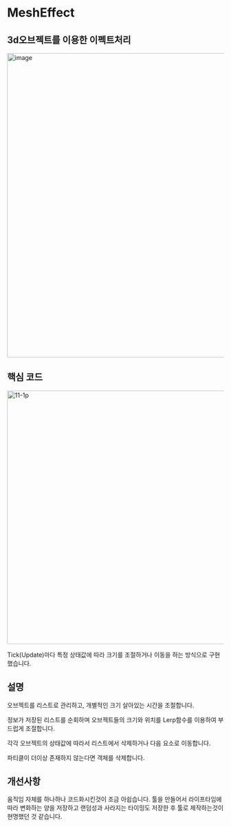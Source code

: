 # MeshEffect

## 3d오브젝트를 이용한 이펙트처리

<img width="706" alt="image" src="https://github.com/KimDaeMins/Portfolio/assets/68540137/a485f434-6177-4621-86d0-15a3d72b3a97">


## 핵심 코드

<img width="588" alt="11-1p" src="https://github.com/KimDaeMins/Portfolio/assets/68540137/f3d6d35d-2cf4-4316-a3a7-fc5905fe3642">

Tick(Update)마다 특정 상태값에 따라 크기를 조절하거나 이동을 하는 방식으로 구현했습니다.

## 설명

오브젝트를 리스트로 관리하고, 개별적인 크기 살아있는 시간을 조절합니다. 

정보가 저장된 리스트를 순회하며 오브젝트들의 크기와 위치를 Lerp함수를 이용하여 부드럽게 조절합니다.

각각 오브젝트의 상태값에 따라서 리스트에서 삭제하거나 다음 요소로 이동합니다.

파티클이 더이상 존재하지 않는다면 객체를 삭제합니다.

## 개선사항

움직임 자체를 하나하나 코드화시킨것이 조금 아쉽습니다. 툴을 만들어서 라이프타임에 따라 변화하는 양을 저장하고 랜덤성과 사라지는 타이밍도 저장한 후 툴로 제작하는것이 현명했던 것 같습니다.
